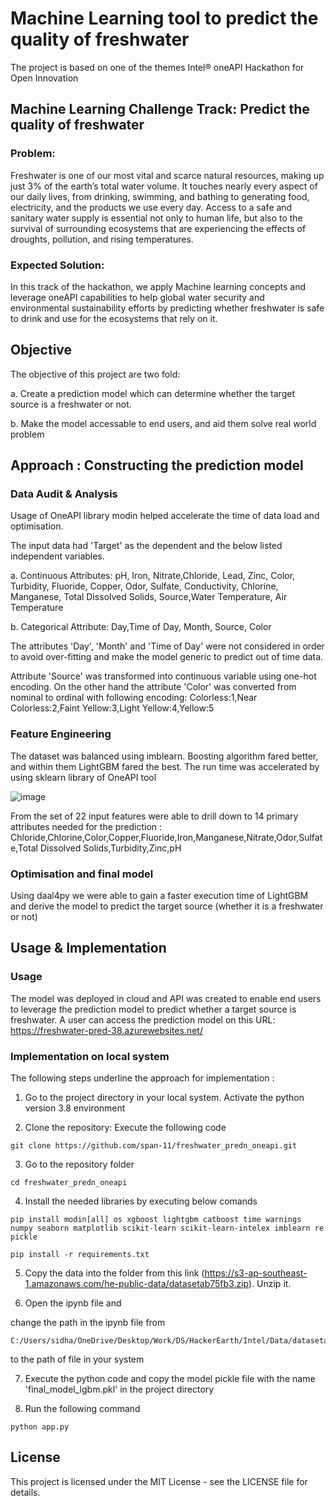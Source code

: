 
# Machine Learning tool to predict the quality of freshwater

The project is based on one of the themes Intel® oneAPI Hackathon for Open Innovation


## Machine Learning Challenge Track: Predict the quality of freshwater

### Problem:

Freshwater is one of our most vital and scarce natural resources, making up just 3% of the earth’s total water volume. It touches nearly every aspect of our daily lives, from drinking, swimming, and bathing to generating food, electricity, and the products we use every day. Access to a safe and sanitary water supply is essential not only to human life, but also to the survival of surrounding ecosystems that are experiencing the effects of droughts, pollution, and rising temperatures.

### Expected Solution:

In this track of the hackathon, we apply Machine learning concepts and leverage oneAPI capabilities to help global water security and environmental sustainability efforts by predicting whether freshwater is safe to drink and use for the ecosystems that rely on it. 

## Objective 

The objective of this project are two fold:

a. Create a prediction model which can determine whether the target source is a freshwater or not.

b. Make the model accessable to end users, and aid them solve real world problem 
## Approach : Constructing the prediction model

### Data Audit & Analysis 

Usage of OneAPI library modin helped accelerate the time of data load and optimisation. 

The input data had 'Target' as the dependent and the below listed independent variables. 

a. Continuous Attributes: pH, Iron, Nitrate,Chloride, Lead, Zinc, Color, Turbidity, Fluoride, Copper, Odor, Sulfate, Conductivity, Chlorine, Manganese, Total Dissolved Solids, Source,Water Temperature, Air Temperature

b. Categorical Attribute: Day,Time of Day, Month, Source, Color

The attributes 'Day', 'Month' and 'Time of Day' were not considered in order to avoid over-fitting and make the model generic to predict out of time data. 

Attribute 'Source' was transformed into continuous variable using one-hot encoding. On the other hand the attribute 'Color' was converted from nominal to ordinal with following encoding: Colorless:1,Near Colorless:2,Faint Yellow:3,Light Yellow:4,Yellow:5
 

### Feature Engineering 

The dataset was balanced using imblearn. Boosting algorithm fared better, and within them LightGBM fared the best. The run time was accelerated by using sklearn library of OneAPI tool

![image](https://user-images.githubusercontent.com/122376420/221431612-751652e1-b6da-484e-add5-c8dcfed8de61.png)


From the set of 22 input features were able to drill down to 14 primary attributes needed for the prediction : Chloride,Chlorine,Color,Copper,Fluoride,Iron,Manganese,Nitrate,Odor,Sulfate,Total Dissolved Solids,Turbidity,Zinc,pH

### Optimisation and final model 

Using daal4py we were able to gain a faster execution time of LightGBM and derive the model to predict the target source (whether it is a freshwater or not)
## Usage & Implementation

### Usage 

The model was deployed in cloud and API was created to enable end users to leverage the prediction model to predict whether a target source is freshwater. A user can access the prediction model on this URL: https://freshwater-pred-38.azurewebsites.net/

### Implementation on local system 

The following steps underline the approach for implementation :

1. Go to the project directory in your local system. Activate the python version 3.8 environment

2. Clone the repository: Execute the following code 

```
git clone https://github.com/span-11/freshwater_predn_oneapi.git
```

3. Go to the repository folder 

```
cd freshwater_predn_oneapi
```

4. Install the needed libraries by executing below comands
```
pip install modin[all] os xgboost lightgbm catboost time warnings numpy seaborn matplotlib scikit-learn scikit-learn-intelex imblearn re pickle
```

```
pip install -r requirements.txt
```
5. Copy the data into the folder from this link (https://s3-ap-southeast-1.amazonaws.com/he-public-data/datasetab75fb3.zip). Unzip it. 

6. Open the ipynb file and 

change the path in the ipynb file from 

```
C:/Users/sidha/OneDrive/Desktop/Work/DS/HackerEarth/Intel/Data/datasetab75fb3/dataset.csv
```

to the path of file in your system

7. Execute the python code and copy the model pickle file with the name 'final_model_lgbm.pkl' in the project directory 

8. Run the following command  
```
python app.py
```



## License

This project is licensed under the MIT License - see the LICENSE file for details.
